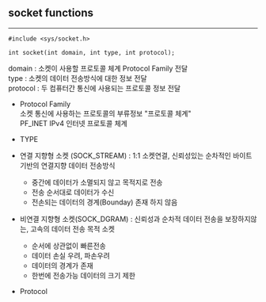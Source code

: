 ## socket functions

---

```
#include <sys/socket.h>

int socket(int domain, int type, int protocol);
```
domain : 소켓이 사용할 프로토콜 체계 Protocol Family 전달  
type : 소켓의 데이터 전송방식에 대한 정보 전달  
protocol : 두 컴퓨터간 통신에 사용되는 프로토콜 정보 전달  

* Protocol Family  
소켓 통신에 사용하는 프로토콜의 부류정보 "프로토콜 체계"  
PF_INET IPv4 인터넷 프로토콜 체계  

* TYPE  
- 연결 지향형 소켓 (SOCK_STREAM) : 1:1 소켓연결, 신뢰성있는 순차적인 바이트 기반의 연결지향 데이터 전송방식
  - 중간에 데이터가 소멸되지 않고 목적지로 전송  
  - 전송 순서대로 데이터가 수신
  - 전손되는 데이터의 경계(Bounday) 존재 하지 않음  

- 비연결 지향형 소켓(SOCK_DGRAM) : 신뢰성과 순차적 데이터 전송을 보장하지않는, 고속의 데이터 전송 목적 소켓
  - 순서에 상관없이 빠른전송
  - 데이터 손실 우려, 파손우려
  - 데이터의 경계가 존재
  - 한번에 전송가능 데이터의 크기 제한


* Protocol
